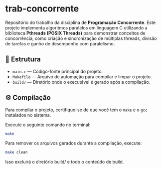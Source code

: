 # trab-concorrente

Repositório do trabalho da disciplina de **Programação Concorrente**.
Este projeto implementa algoritmos paralelos em linguagem C utilizando a biblioteca **Pthreads (POSIX Threads)** para demonstrar conceitos de concorrência, como criação e sincronização de múltiplas threads, divisão de tarefas e ganho de desempenho com paralelismo.

## 📁 Estrutura

- `main.c` — Código-fonte principal do projeto.
- `Makefile` — Arquivo de automação para compilar e limpar o projeto.
- `build/` — Diretório onde o executável é gerado após a compilação.

## ⚙️ Compilação

Para compilar o projeto, certifique-se de que você tem o `make` e o `gcc` instalados no sistema.

Execute o seguinte comando no terminal:

```bash
make
```
Para remover os arquivos gerados durante a compilação, execute:

```bash
make clean
```
Isso excluirá o diretório build/ e todo o conteúdo de build.

